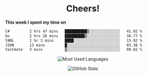 <h1 align="center">Cheers!</h1>

**This week I spent my time on**
<!--START_SECTION:waka-->

```txt
C#         2 hrs 47 mins   ██████████▒░░░░░░░░░░░░░░   41.92 %
Go         2 hrs 26 mins   █████████▒░░░░░░░░░░░░░░░   36.77 %
YAML       1 hr 3 mins     ████░░░░░░░░░░░░░░░░░░░░░   15.92 %
JSON       13 mins         █░░░░░░░░░░░░░░░░░░░░░░░░   03.38 %
textmate   3 mins          ▒░░░░░░░░░░░░░░░░░░░░░░░░   00.82 %
```

<!--END_SECTION:waka-->

<p align="center"><img src="https://github-readme-stats.vercel.app/api/top-langs/?username=thnkrn&layout=compact&hide=html&theme=tokyonight" alt="Most Used Languages" /></p>

<p align="center"><img src="https://github-readme-stats.vercel.app/api?username=thnkrn&show_icons=true&count_private=true&theme=tokyonight&show=reviews&hide_rank=false&rank_icon=github" alt="GitHub Stats" /></p>

<!-- <p align="center"><a href="https://wakatime.com"><img src="https://wakatime.com/share/@thnkrn/40092326-d1bd-471b-89da-9a7c63939402.png" /></p>
 -->
